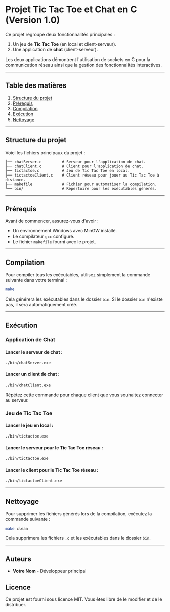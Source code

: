 # Projet Tic Tac Toe et Chat en C (Version 1.0)

Ce projet regroupe deux fonctionnalités principales :
1. Un jeu de **Tic Tac Toe** (en local et client-serveur).
2. Une application de **chat** (client-serveur).

Les deux applications démontrent l'utilisation de sockets en C pour la communication réseau ainsi que la gestion des fonctionnalités interactives.

---

## Table des matières
1. [Structure du projet](#structure-du-projet)
2. [Prérequis](#prérequis)
3. [Compilation](#compilation)
4. [Exécution](#exécution)
5. [Nettoyage](#nettoyage)

---

## Structure du projet

Voici les fichiers principaux du projet :

```
├── chatServer.c         # Serveur pour l'application de chat.
├── chatClient.c         # Client pour l'application de chat.
├── tictactoe.c          # Jeu de Tic Tac Toe en local.
├── tictactoeClient.c    # Client réseau pour jouer au Tic Tac Toe à distance.
├── makefile             # Fichier pour automatiser la compilation.
└── bin/                 # Répertoire pour les exécutables générés.
```

---

## Prérequis

Avant de commencer, assurez-vous d'avoir :
- Un environnement Windows avec MinGW installé.
- Le compilateur `gcc` configuré.
- Le fichier `makefile` fourni avec le projet.

---

## Compilation

Pour compiler tous les exécutables, utilisez simplement la commande suivante dans votre terminal :

```bash
make
```

Cela générera les exécutables dans le dossier `bin`. Si le dossier `bin` n'existe pas, il sera automatiquement créé.

---

## Exécution

### Application de Chat

#### Lancer le serveur de chat :
```bash
./bin/chatServer.exe
```

#### Lancer un client de chat :
```bash
./bin/chatClient.exe
```

Répétez cette commande pour chaque client que vous souhaitez connecter au serveur.

### Jeu de Tic Tac Toe

#### Lancer le jeu en local :
```bash
./bin/tictactoe.exe
```

#### Lancer le serveur pour le Tic Tac Toe réseau :
```bash
./bin/tictactoe.exe
```

#### Lancer le client pour le Tic Tac Toe réseau :
```bash
./bin/tictactoeClient.exe
```

---

## Nettoyage

Pour supprimer les fichiers générés lors de la compilation, exécutez la commande suivante :

```bash
make clean
```

Cela supprimera les fichiers `.o` et les exécutables dans le dossier `bin`.

---

## Auteurs

- **Votre Nom** - Développeur principal

## Licence

Ce projet est fourni sous licence MIT. Vous êtes libre de le modifier et de le distribuer.
